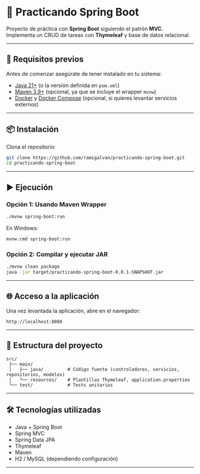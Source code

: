 
# 📝 Practicando Spring Boot

Proyecto de práctica con **Spring Boot** siguiendo el patrón **MVC**.  
Implementa un CRUD de tareas con **Thymeleaf** y base de datos relacional.

---

## 🚀 Requisitos previos

Antes de comenzar asegúrate de tener instalado en tu sistema:

- [Java 21+](https://adoptium.net/) (o la versión definida en `pom.xml`)
- [Maven 3.9+](https://maven.apache.org/) (opcional, ya que se incluye el wrapper `mvnw`)
- [Docker](https://www.docker.com/) y [Docker Compose](https://docs.docker.com/compose/) (opcional, si quieres levantar servicios externos)

---

## 📦 Instalación

Clona el repositorio:

```bash
git clone https://github.com/ramigalvan/practicando-spring-boot.git
cd practicando-spring-boot
````

---

## ▶️ Ejecución

### Opción 1: Usando Maven Wrapper

```bash
./mvnw spring-boot:run
```

En Windows:

```bash
mvnw.cmd spring-boot:run
```

### Opción 2: Compilar y ejecutar JAR

```bash
./mvnw clean package
java -jar target/practicando-spring-boot-0.0.1-SNAPSHOT.jar
```

---

## 🌐 Acceso a la aplicación

Una vez levantada la aplicación, abre en el navegador:

```
http://localhost:8080
```

---

## 📂 Estructura del proyecto

```
src/
 ├── main/
 │   ├── java/         # Código fuente (controladores, servicios, repositorios, modelos)
 │   └── resources/    # Plantillas Thymeleaf, application.properties
 └── test/             # Tests unitarios
```

---

## 🛠️ Tecnologías utilizadas

* Java + Spring Boot
* Spring MVC
* Spring Data JPA
* Thymeleaf
* Maven
* H2 / MySQL (dependiendo configuración)

---
